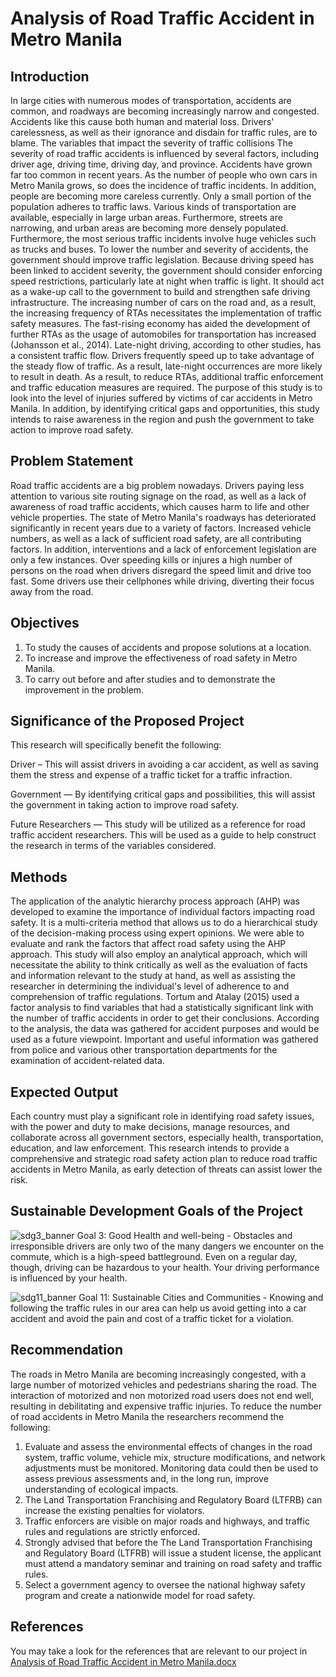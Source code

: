 # Analysis of Road Traffic Accident in Metro Manila
## Introduction
In large cities with numerous modes of transportation, accidents are common, and roadways are becoming increasingly narrow and congested. Accidents like this cause both human and material loss. Drivers' carelessness, as well as their ignorance and disdain for traffic rules, are to blame. The variables that impact the severity of traffic collisions The severity of road traffic accidents is influenced by several factors, including driver age, driving time, driving day, and province. Accidents have grown far too common in recent years. As the number of people who own cars in Metro Manila grows, so does the incidence of traffic incidents. In addition, people are becoming more careless currently. Only a small portion of the population adheres to traffic laws. Various kinds of transportation are available, especially in large urban areas. Furthermore, streets are narrowing, and urban areas are becoming more densely populated. Furthermore, the most serious traffic incidents involve huge vehicles such as trucks and buses. To lower the number and severity of accidents, the government should improve traffic legislation. Because driving speed has been linked to accident severity, the government should consider enforcing speed restrictions, particularly late at night when traffic is light. It should act as a wake-up call to the government to build and strengthen safe driving infrastructure. The increasing number of cars on the road and, as a result, the increasing frequency of RTAs necessitates the implementation of traffic safety measures. The fast-rising economy has aided the development of further RTAs as the usage of automobiles for transportation has increased (Johansson et al., 2014). Late-night driving, according to other studies, has a consistent traffic flow. Drivers frequently speed up to take advantage of the steady flow of traffic. As a result, late-night occurrences are more likely to result in death. As a result, to reduce RTAs, additional traffic enforcement and traffic education measures are required. The purpose of this study is to look into the level of injuries suffered by victims of car accidents in Metro Manila. In addition, by identifying critical gaps and opportunities, this study intends to raise awareness in the region and push the government to take action to improve road safety.
## Problem Statement
Road traffic accidents are a big problem nowadays. Drivers paying less attention to various site routing signage on the road, as well as a lack of awareness of road traffic accidents, which causes harm to life and other vehicle properties. The state of Metro Manila's roadways has deteriorated significantly in recent years due to a variety of factors. Increased vehicle numbers, as well as a lack of sufficient road safety, are all contributing factors. In addition, interventions and a lack of enforcement legislation are only a few instances. Over speeding kills or injures a high number of persons on the road when drivers disregard the speed limit and drive too fast. Some drivers use their cellphones while driving, diverting their focus away from the road.
## Objectives
1. To study the causes of accidents and propose solutions at a location.
2. To increase and improve the effectiveness of road safety in Metro Manila. 
3. To carry out before and after studies and to demonstrate the improvement in the problem.
## Significance of the Proposed Project
This research will specifically benefit the following:

Driver – This will assist drivers in avoiding a car accident, as well as saving them the stress and expense of a traffic ticket for a traffic infraction.

Government — By identifying critical gaps and possibilities, this will assist the government in taking action to improve road safety.

Future Researchers — This study will be utilized as a reference for road traffic accident researchers. This will be used as a guide to help construct the research in terms of the variables considered.
## Methods
The application of the analytic hierarchy process approach (AHP) was developed to examine the importance of individual factors impacting road safety. It is a multi-criteria method that allows us to do a hierarchical study of the decision-making process using expert opinions. We were able to evaluate and rank the factors that affect road safety using the AHP approach. This study will also employ an analytical approach, which will necessitate the ability to think critically as well as the evaluation of facts and information relevant to the study at hand, as well as assisting the researcher in determining the individual's level of adherence to and comprehension of traffic regulations. Tortum and Atalay (2015) used a factor analysis to find variables that had a statistically significant link with the number of traffic accidents in order to get their conclusions. According to the analysis, the data was gathered for accident purposes and would be used as a future viewpoint. Important and useful information was gathered from police and various other transportation departments for the examination of accident-related data.
## Expected Output
Each country must play a significant role in identifying road safety issues, with the power and duty to make decisions, manage resources, and collaborate across all government sectors, especially health, transportation, education, and law enforcement. This research intends to provide a comprehensive and strategic road safety action plan to reduce road traffic accidents in Metro Manila, as early detection of threats can assist lower the risk.
## Sustainable Development Goals of the Project
![sdg3_banner](https://user-images.githubusercontent.com/103044343/172384856-7fe66dba-b68e-467f-a92f-4e8df8df90be.png)
Goal 3: Good Health and well-being -  Obstacles and irresponsible drivers are only two of the many dangers we encounter on the commute, which is a high-speed battleground. Even on a regular day, though, driving can be hazardous to your health. Your driving performance is influenced by your health.                   

![sdg11_banner](https://user-images.githubusercontent.com/103044343/172385308-4f4e0570-2b23-4c5c-b19a-deccabb99c8c.png)
Goal 11: Sustainable Cities and Communities - Knowing and following the traffic rules in our area can help us avoid getting into a car accident and avoid the pain and cost of a traffic ticket for a violation.
## Recommendation
  The roads in Metro Manila are becoming increasingly congested, with a large number of motorized vehicles and pedestrians sharing the road. The interaction of motorized and non motorized road users does not end well, resulting in debilitating and expensive traffic injuries.
  To reduce the number of road accidents in Metro Manila the researchers recommend the following:
1. Evaluate and assess the environmental effects of changes in the road system, traffic volume, vehicle mix, structure modifications, and network adjustments must be monitored. Monitoring data could then be used to assess previous assessments and, in the long run, improve understanding of ecological impacts.
2. The Land Transportation Franchising and Regulatory Board (LTFRB)  can increase the existing penalties for violators. 
3. Traffic enforcers are visible on major roads and highways, and traffic rules and regulations are strictly enforced. 
4. Strongly advised that before the The Land Transportation Franchising and Regulatory Board (LTFRB)  will issue a student license, the applicant must attend a mandatory seminar and training on road safety and traffic rules. 
5. Select a government agency to oversee the national highway safety program and create a nationwide model for road safety.

## References
You may take a look for the references that are relevant to our project in [Analysis of Road Traffic Accident in Metro Manila.docx](https://github.com/VivianAlvarez/Team-RTA/files/8681955/Analysis.of.Road.Traffic.Accident.in.Metro.Manila.docx)
